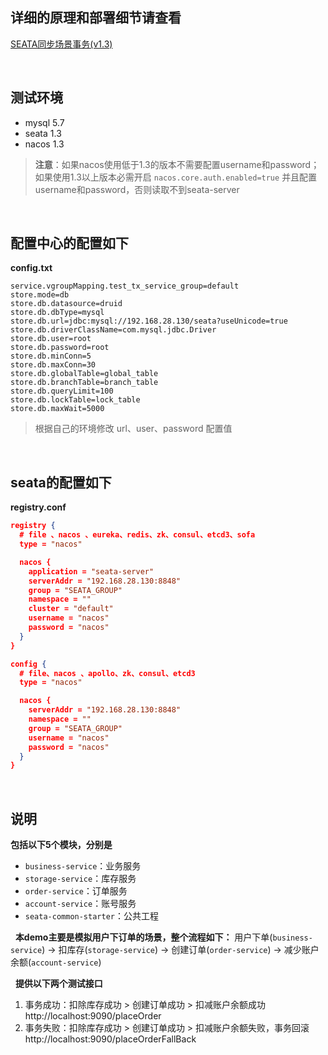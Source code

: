 ## **详细的原理和部署细节请查看**
[SEATA同步场景事务(v1.3)](https://www.kancloud.cn/zlt2000/microservices-platform/1280566)

&nbsp;
## 测试环境
* mysql 5.7
* seata 1.3
* nacos 1.3
> **注意**：如果nacos使用低于1.3的版本不需要配置username和password；如果使用1.3以上版本必需开启 `nacos.core.auth.enabled=true` 并且配置username和password，否则读取不到seata-server

&nbsp;
## 配置中心的配置如下
**config.txt**
```properties
service.vgroupMapping.test_tx_service_group=default
store.mode=db
store.db.datasource=druid
store.db.dbType=mysql
store.db.url=jdbc:mysql://192.168.28.130/seata?useUnicode=true
store.db.driverClassName=com.mysql.jdbc.Driver
store.db.user=root
store.db.password=root
store.db.minConn=5
store.db.maxConn=30
store.db.globalTable=global_table
store.db.branchTable=branch_table
store.db.queryLimit=100
store.db.lockTable=lock_table
store.db.maxWait=5000
```
>根据自己的环境修改 url、user、password 配置值

&nbsp;
## seata的配置如下
**registry.conf**
```json
registry {
  # file 、nacos 、eureka、redis、zk、consul、etcd3、sofa
  type = "nacos"

  nacos {
    application = "seata-server"
    serverAddr = "192.168.28.130:8848"
    group = "SEATA_GROUP"
    namespace = ""
    cluster = "default"
    username = "nacos"
    password = "nacos"
  }
}

config {
  # file、nacos 、apollo、zk、consul、etcd3
  type = "nacos"

  nacos {
    serverAddr = "192.168.28.130:8848"
    namespace = ""
    group = "SEATA_GROUP"
    username = "nacos"
    password = "nacos"
  }
}
```

&nbsp;
## 说明
**包括以下5个模块，分别是**

* `business-service`：业务服务
* `storage-service`：库存服务
* `order-service`：订单服务
* `account-service`：账号服务
* `seata-common-starter`：公共工程

&nbsp;
**本demo主要是模拟用户下订单的场景，整个流程如下：**
用户下单(`business-service`) -> 扣库存(`storage-service`) -> 创建订单(`order-service`) -> 减少账户余额(`account-service`)

&nbsp;
**提供以下两个测试接口**

1. 事务成功：扣除库存成功 > 创建订单成功 > 扣减账户余额成功
http://localhost:9090/placeOrder 
1. 事务失败：扣除库存成功 > 创建订单成功 > 扣减账户余额失败，事务回滚
http://localhost:9090/placeOrderFallBack
